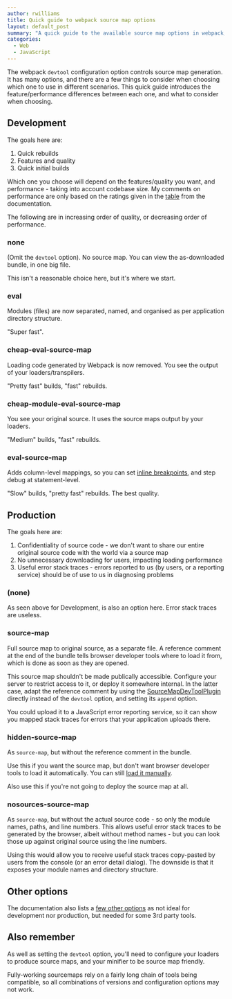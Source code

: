 ```yaml
---
author: rwilliams
title: Quick guide to webpack source map options
layout: default_post
summary: "A quick guide to the available source map options in webpack, and the considerations for choosing one in different scenarios."
categories:
  - Web
  - JavaScript
---
```


The webpack `devtool` configuration option controls source map generation. It has many options, and there are a few things to consider when choosing which one to use in different scenarios. This quick guide introduces the feature/performance differences between each one, and what to consider when choosing.

## Development
The goals here are:

1. Quick rebuilds
1. Features and quality
1. Quick initial builds

Which one you choose will depend on the features/quality you want, and performance - taking into account codebase size. My comments on performance are only based on the ratings given in the [table](https://webpack.js.org/configuration/devtool/#devtool) from the documentation.

The following are in increasing order of quality, or decreasing order of performance.

### none
(Omit the `devtool` option). No source map. You can view the as-downloaded bundle, in one big file.

This isn't a reasonable choice here, but it's where we start.

### eval
Modules (files) are now separated, named, and organised as per application directory structure.

"Super fast".

### cheap-eval-source-map
Loading code generated by Webpack is now removed. You see the output of your loaders/transpilers.

"Pretty fast" builds, "fast" rebuilds.

### cheap-module-eval-source-map
You see your original source. It uses the source maps output by your loaders.

"Medium" builds, "fast" rebuilds.

### eval-source-map
Adds column-level mappings, so you can set [inline breakpoints](https://umaar.com/dev-tips/129-inline-breakpoints/), and step debug at statement-level.

"Slow" builds, "pretty fast" rebuilds. The best quality.

## Production
The goals here are:

1. Confidentiality of source code - we don't want to share our entire original source code with the world via a source map
1. No unnecessary downloading for users, impacting loading performance
1. Useful error stack traces - errors reported to us (by users, or a reporting service) should be of use to us in diagnosing problems

### (none)
As seen above for Development, is also an option here. Error stack traces are useless.

### source-map
Full source map to original source, as a separate file. A reference comment at the end of the bundle tells browser developer tools where to load it from, which is done as soon as they are opened.

This source map shouldn't be made publically accessible. Configure your server to restrict access to it, or deploy it somewhere internal. In the latter case, adapt the reference comment by using the [SourceMapDevToolPlugin](https://webpack.js.org/plugins/source-map-dev-tool-plugin/) directly instead of the `devtool` option, and setting its `append` option.

You could upload it to a JavaScript error reporting service, so it can show you mapped stack traces for errors that your application uploads there.

### hidden-source-map
As `source-map`, but without the reference comment in the bundle.

Use this if you want the source map, but don't want browser developer tools to load it automatically. You can still [load it manually](https://plus.google.com/+UmarHansa/posts/SsmoPSHx45s).

Also use this if you're not going to deploy the source map at all.

### nosources-source-map
As `source-map`, but without the actual source code - so only the module names, paths, and line numbers. This allows useful error stack traces to be generated by the browser, albeit without method names - but you can look those up against original source using the line numbers.

Using this would allow you to receive useful stack traces copy-pasted by users from the console (or an error detail dialog). The downside is that it exposes your module names and directory structure.

## Other options
The documentation also lists a [few other options](https://webpack.js.org/configuration/devtool/#special-cases) as not ideal for development nor production, but needed for some 3rd party tools.

## Also remember
As well as setting the `devtool` option, you'll need to configure your loaders to produce source maps, and your minifier to be source map friendly.

Fully-working sourcemaps rely on a fairly long chain of tools being compatible, so all combinations of versions and configuration options may not work.

